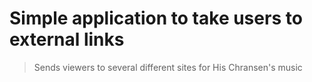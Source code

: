 # Simple application to take users to external links 

> Sends viewers to several different sites for His Chransen's music